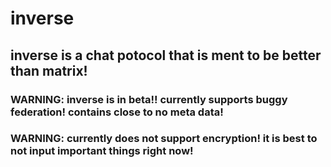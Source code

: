 # inverse
## inverse is a chat potocol that is ment to be better than matrix!
### WARNING: inverse is in beta!! currently supports buggy federation! contains close to no meta data! 
### WARNING: currently does not support encryption! it is best to not input important things right now!
